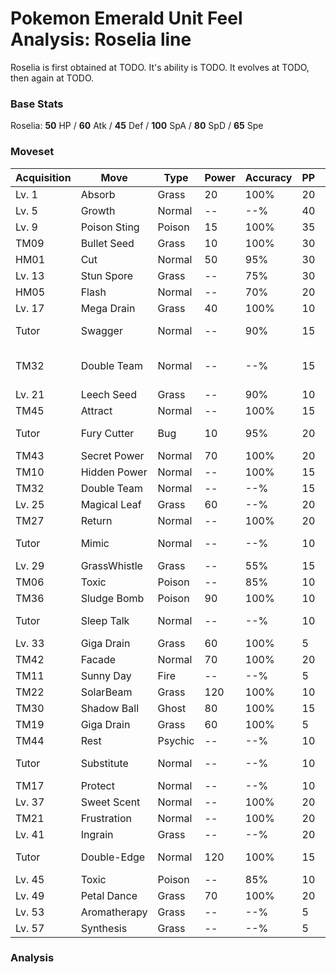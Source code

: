 # Pokemon Emerald Unit Feel Analysis: Roselia line

Roselia is first obtained at TODO. It's ability is TODO. It evolves at TODO, then again at TODO.

### Base Stats

Roselia: **50** HP / **60** Atk / **45** Def / **100** SpA / **80** SpD / **65** Spe

### Moveset

|Acquisition|Move        |Type   |Power|Accuracy|PP |Notes                    |
|---        |---         |---    |---  |---     |---|---                      |
|Lv. 1      |Absorb      |Grass  |20   |100%    |20 |                         |
|Lv. 5      |Growth      |Normal |--   |--%     |40 |                         |
|Lv. 9      |Poison Sting|Poison |15   |100%    |35 |                         |
|TM09       |Bullet Seed |Grass  |10   |100%    |30 |                         |
|HM01       |Cut         |Normal |50   |95%     |30 |                         |
|Lv. 13     |Stun Spore  |Grass  |--   |75%     |30 |                         |
|HM05       |Flash       |Normal |--   |70%     |20 |                         |
|Lv. 17     |Mega Drain  |Grass  |40   |100%    |10 |                         |
|Tutor      |Swagger     |Normal |--   |90%     |15 |Emerald only             |
|TM32       |Double Team |Normal |--   |--%     |15 |Buy at Game Corner       |
|Lv. 21     |Leech Seed  |Grass  |--   |90%     |10 |                         |
|TM45       |Attract     |Normal |--   |100%    |15 |                         |
|Tutor      |Fury Cutter |Bug    |10   |95%     |20 |Emerald only             |
|TM43       |Secret Power|Normal |70   |100%    |20 |                         |
|TM10       |Hidden Power|Normal |--   |100%    |15 |                         |
|TM32       |Double Team |Normal |--   |--%     |15 |                         |
|Lv. 25     |Magical Leaf|Grass  |60   |--%     |20 |                         |
|TM27       |Return      |Normal |--   |100%    |20 |                         |
|Tutor      |Mimic       |Normal |--   |--%     |10 |Emerald only             |
|Lv. 29     |GrassWhistle|Grass  |--   |55%     |15 |                         |
|TM06       |Toxic       |Poison |--   |85%     |10 |                         |
|TM36       |Sludge Bomb |Poison |90   |100%    |10 |                         |
|Tutor      |Sleep Talk  |Normal |--   |--%     |10 |Emerald only             |
|Lv. 33     |Giga Drain  |Grass  |60   |100%    |5  |                         |
|TM42       |Facade      |Normal |70   |100%    |20 |                         |
|TM11       |Sunny Day   |Fire   |--   |--%     |5  |                         |
|TM22       |SolarBeam   |Grass  |120  |100%    |10 |                         |
|TM30       |Shadow Ball |Ghost  |80   |100%    |15 |                         |
|TM19       |Giga Drain  |Grass  |60   |100%    |5  |                         |
|TM44       |Rest        |Psychic|--   |--%     |10 |                         |
|Tutor      |Substitute  |Normal |--   |--%     |10 |Emerald only             |
|TM17       |Protect     |Normal |--   |--%     |10 |                         |
|Lv. 37     |Sweet Scent |Normal |--   |100%    |20 |                         |
|TM21       |Frustration |Normal |--   |100%    |20 |                         |
|Lv. 41     |Ingrain     |Grass  |--   |--%     |20 |                         |
|Tutor      |Double-Edge |Normal |120  |100%    |15 |Emerald only             |
|Lv. 45     |Toxic       |Poison |--   |85%     |10 |                         |
|Lv. 49     |Petal Dance |Grass  |70   |100%    |20 |                         |
|Lv. 53     |Aromatherapy|Grass  |--   |--%     |5  |                         |
|Lv. 57     |Synthesis   |Grass  |--   |--%     |5  |                         |

### Analysis
